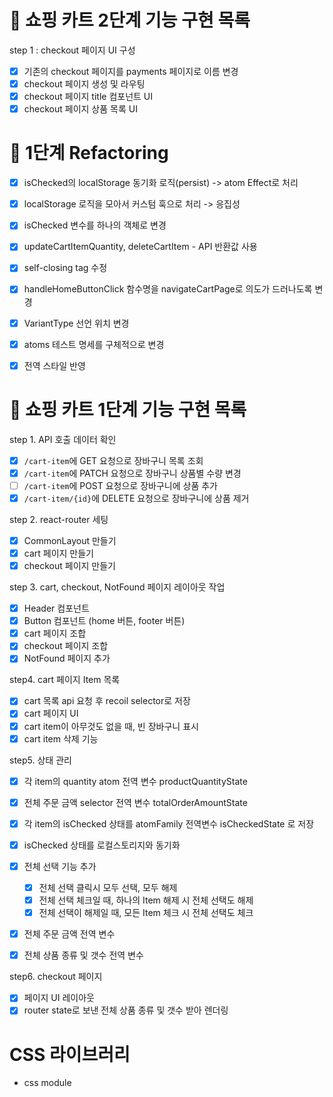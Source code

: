 # 🎯 쇼핑 카트 2단계 기능 구현 목록

step 1 : checkout 페이지 UI 구성

- [x] 기존의 checkout 페이지를 payments 페이지로 이름 변경
- [x] checkout 페이지 생성 및 라우팅
- [x] checkout 페이지 title 컴포넌트 UI
- [x] checkout 페이지 상품 목록 UI

# 🎯 1단계 Refactoring

- [x] isChecked의 localStorage 동기화 로직(persist) -> atom Effect로 처리
- [x] localStorage 로직을 모아서 커스텀 훅으로 처리 -> 응집성
- [x] isChecked 변수를 하나의 객체로 변경

- [x] updateCartItemQuantity, deleteCartItem - API 반환값 사용
- [x] self-closing tag 수정
- [x] handleHomeButtonClick 함수명을 navigateCartPage로 의도가 드러나도록 변경
- [x] VariantType 선언 위치 변경
- [x] atoms 테스트 명세를 구체적으로 변경
- [x] 전역 스타일 반영

# 🎯 쇼핑 카트 1단계 기능 구현 목록

step 1. API 호출 데이터 확인

- [x] `/cart-item`에 GET 요청으로 장바구니 목록 조회
- [x] `/cart-item`에 PATCH 요청으로 장바구니 상품별 수량 변경
- [ ] `/cart-item`에 POST 요청으로 장바구니에 상품 추가
- [x] `/cart-item/{id}`에 DELETE 요청으로 장바구니에 상품 제거

step 2. react-router 세팅

- [x] CommonLayout 만들기
- [x] cart 페이지 만들기
- [x] checkout 페이지 만들기

step 3. cart, checkout, NotFound 페이지 레이아웃 작업

- [x] Header 컴포넌트
- [x] Button 컴포넌트 (home 버튼, footer 버튼)
- [x] cart 페이지 조합
- [x] checkout 페이지 조합
- [x] NotFound 페이지 추가

step4. cart 페이지 Item 목록

- [x] cart 목록 api 요청 후 recoil selector로 저장
- [x] cart 페이지 UI
- [x] cart item이 아무것도 없을 때, 빈 장바구니 표시
- [x] cart item 삭제 기능

step5. 상태 관리

- [x] 각 item의 quantity atom 전역 변수 productQuantityState
- [x] 전체 주문 금액 selector 전역 변수 totalOrderAmountState
- [x] 각 item의 isChecked 상태를 atomFamily 전역변수 isCheckedState 로 저장
- [x] isChecked 상태를 로컬스토리지와 동기화
- [x] 전체 선택 기능 추가

  - [x] 전체 선택 클릭시 모두 선택, 모두 해제
  - [x] 전체 선택 체크일 때, 하나의 Item 해제 시 전체 선택도 해제
  - [x] 전체 선택이 해제일 때, 모든 Item 체크 시 전체 선택도 체크

- [x] 전체 주문 금액 전역 변수
- [x] 전체 상품 종류 및 갯수 전역 변수

step6. checkout 페이지

- [x] 페이지 UI 레이아웃
- [x] router state로 보낸 전체 상품 종류 및 갯수 받아 렌더링

# CSS 라이브러리

- css module
